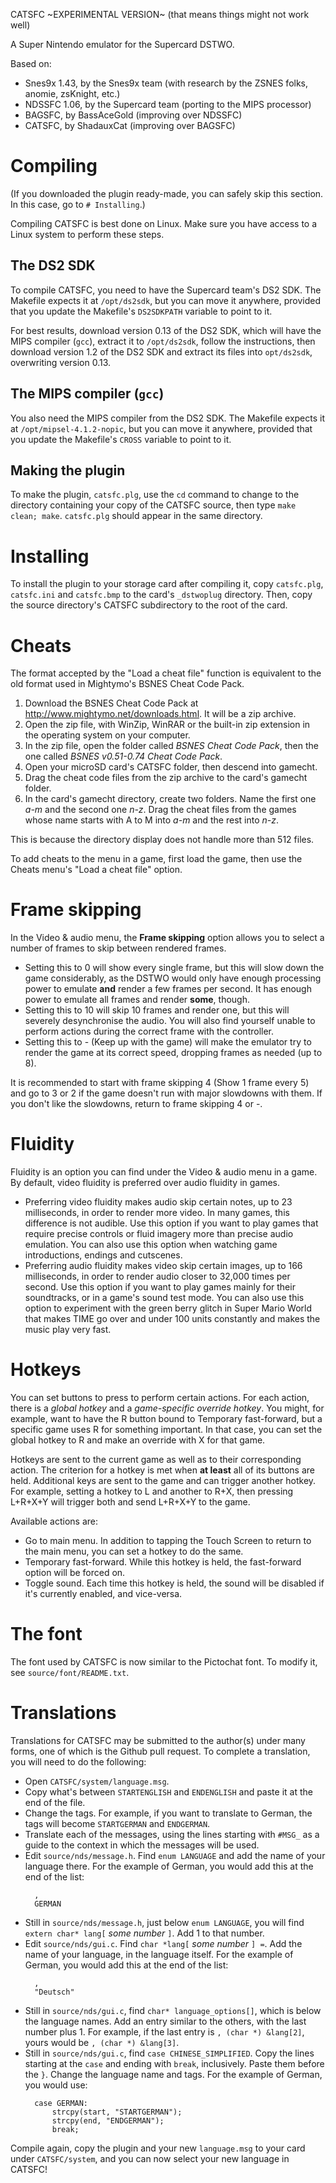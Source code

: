 CATSFC ~EXPERIMENTAL VERSION~ (that means things might not work well)

A Super Nintendo emulator for the Supercard DSTWO.

Based on:
* Snes9x 1.43, by the Snes9x team (with research by the ZSNES folks, anomie,
  zsKnight, etc.)
* NDSSFC 1.06, by the Supercard team (porting to the MIPS processor)
* BAGSFC, by BassAceGold (improving over NDSSFC)
* CATSFC, by ShadauxCat (improving over BAGSFC)

# Compiling

(If you downloaded the plugin ready-made, you can safely skip this section.
 In this case, go to `# Installing`.)

Compiling CATSFC is best done on Linux. Make sure you have access to a Linux
system to perform these steps.

## The DS2 SDK
To compile CATSFC, you need to have the Supercard team's DS2 SDK.
The Makefile expects it at `/opt/ds2sdk`, but you can move it anywhere,
provided that you update the Makefile's `DS2SDKPATH` variable to point to it.

For best results, download version 0.13 of the DS2 SDK, which will have the
MIPS compiler (`gcc`), extract it to `/opt/ds2sdk`, follow the instructions,
then download version 1.2 of the DS2 SDK and extract its files into
`opt/ds2sdk`, overwriting version 0.13.

## The MIPS compiler (`gcc`)
You also need the MIPS compiler from the DS2 SDK.
The Makefile expects it at `/opt/mipsel-4.1.2-nopic`, but you can move it
anywhere, provided that you update the Makefile's `CROSS` variable to point to
it.

## Making the plugin
To make the plugin, `catsfc.plg`, use the `cd` command to change to the
directory containing your copy of the CATSFC source, then type
`make clean; make`. `catsfc.plg` should appear in the same directory.

# Installing

To install the plugin to your storage card after compiling it, copy
`catsfc.plg`, `catsfc.ini` and `catsfc.bmp` to the card's `_dstwoplug`
directory. Then, copy the source directory's CATSFC subdirectory to the
root of the card.

# Cheats

The format accepted by the "Load a cheat file" function is equivalent to the
old format used in Mightymo's BSNES Cheat Code Pack.

1. Download the BSNES Cheat Code Pack at
   <http://www.mightymo.net/downloads.html>. It will be a zip archive.
2. Open the zip file, with WinZip, WinRAR or the built-in zip extension in
   the operating system on your computer.
3. In the zip file, open the folder called *BSNES Cheat Code Pack*, then
   the one called *BSNES v0.51-0.74 Cheat Code Pack*.
4. Open your microSD card's CATSFC folder, then descend into gamecht.
5. Drag the cheat code files from the zip archive to the card's gamecht
   folder.
6. In the card's gamecht directory, create two folders. Name the first one
   *a-m* and the second one *n-z*. Drag the cheat files from the games whose
   name starts with A to M into *a-m* and the rest into *n-z*.

This is because the directory display does not handle more than 512 files.

To add cheats to the menu in a game, first load the game, then use the Cheats
menu's "Load a cheat file" option.

# Frame skipping

In the Video & audio menu, the **Frame skipping** option allows you to select
a number of frames to skip between rendered frames.
* Setting this to 0 will show every single frame, but this will slow down the
  game considerably, as the DSTWO would only have enough processing power to
  emulate **and** render a few frames per second. It has enough power to
  emulate all frames and render **some**, though.
* Setting this to 10 will skip 10 frames and render one, but this will
  severely desynchronise the audio. You will also find yourself unable to
  perform actions during the correct frame with the controller.
* Setting this to - (Keep up with the game) will make the emulator try to
  render the game at its correct speed, dropping frames as needed (up to 8).

It is recommended to start with frame skipping 4 (Show 1 frame every 5) and
go to 3 or 2 if the game doesn't run with major slowdowns with them. If you
don't like the slowdowns, return to frame skipping 4 or -.

# Fluidity

Fluidity is an option you can find under the Video & audio menu in a game.
By default, video fluidity is preferred over audio fluidity in games.

* Preferring video fluidity makes audio skip certain notes, up to
  23 milliseconds, in order to render more video. In many games, this
  difference is not audible.
  Use this option if you want to play games that require precise controls or
  fluid imagery more than precise audio emulation. You can also use this option
  when watching game introductions, endings and cutscenes.
* Preferring audio fluidity makes video skip certain images, up to
  166 milliseconds, in order to render audio closer to 32,000 times per second.
  Use this option if you want to play games mainly for their soundtracks, or in
  a game's sound test mode. You can also use this option to experiment with the
  green berry glitch in Super Mario World that makes TIME go over and under 100
  units constantly and makes the music play very fast.

# Hotkeys

You can set buttons to press to perform certain actions. For each action,
there is a *global hotkey* and a *game-specific override hotkey*. You might,
for example, want to have the R button bound to Temporary fast-forward, but
a specific game uses R for something important. In that case, you can set the
global hotkey to R and make an override with X for that game.

Hotkeys are sent to the current game as well as to their corresponding action.
The criterion for a hotkey is met when **at least** all of its buttons are
held. Additional keys are sent to the game and can trigger another hotkey.
For example, setting a hotkey to L and another to R+X, then pressing L+R+X+Y
will trigger both and send L+R+X+Y to the game.

Available actions are:
* Go to main menu. In addition to tapping the Touch Screen to return to
  the main menu, you can set a hotkey to do the same.
* Temporary fast-forward. While this hotkey is held, the fast-forward option
  will be forced on.
* Toggle sound. Each time this hotkey is held, the sound will be disabled if
  it's currently enabled, and vice-versa.

# The font

The font used by CATSFC is now similar to the Pictochat font. To modify it,
see `source/font/README.txt`.

# Translations

Translations for CATSFC may be submitted to the author(s) under many forms,
one of which is the Github pull request. To complete a translation, you will
need to do the following:

* Open `CATSFC/system/language.msg`.
* Copy what's between `STARTENGLISH` and `ENDENGLISH` and paste it at the end
  of the file.
* Change the tags. For example, if you want to translate to German, the tags
  will become `STARTGERMAN` and `ENDGERMAN`.
* Translate each of the messages, using the lines starting with `#MSG_` as a
  guide to the context in which the messages will be used.
* Edit `source/nds/message.h`. Find `enum LANGUAGE` and add the name of your
  language there. For the example of German, you would add this at the end of
  the list:
  ```
	,
	GERMAN
  ```
* Still in `source/nds/message.h`, just below `enum LANGUAGE`, you will find
  `extern char* lang[` *some number* `]`. Add 1 to that number.
* Edit `source/nds/gui.c`. Find `char *lang[` *some number* `] =`.
  Add the name of your language, in the language itself. For the example of
  German, you would add this at the end of the list:
  ```
	,
	"Deutsch"
  ```
* Still in `source/nds/gui.c`, find `char* language_options[]`, which is below
  the language names. Add an entry similar to the others, with the last number
  plus 1. For example, if the last entry is `, (char *) &lang[2]`, yours would
  be `, (char *) &lang[3]`.
* Still in `source/nds/gui.c`, find `case CHINESE_SIMPLIFIED`. Copy the lines
  starting at the `case` and ending with `break`, inclusively. Paste them
  before the `}`. Change the language name and tags. For the example of
  German, you would use:
  ```
	case GERMAN:
		strcpy(start, "STARTGERMAN");
		strcpy(end, "ENDGERMAN");
		break;
  ```

Compile again, copy the plugin and your new `language.msg` to your card
under `CATSFC/system`, and you can now select your new language in CATSFC!
